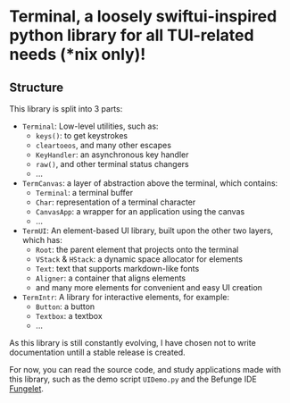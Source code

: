 # Terminal, a loosely swiftui-inspired python library for all TUI-related needs (\*nix only)!
## Structure

This library is split into 3 parts:
- `Terminal`: Low-level utilities, such as:
	- `keys()`: to get keystrokes
	- `cleartoeos`, and many other escapes
	- `KeyHandler`: an asynchronous key handler
	- `raw()`, and other terminal status changers
	- ...
- `TermCanvas`: a layer of abstraction above the terminal, which contains:
	- `Terminal`: a terminal buffer
	- `Char`: representation of a terminal character
	- `CanvasApp`: a wrapper for an application using the canvas
	- ...
- `TermUI`: An element-based UI library, built upon the other two layers, which has: 
	- `Root`: the parent element that projects onto the terminal
	- `VStack` & `HStack`: a dynamic space allocator for elements
	- `Text`: text that supports markdown-like fonts
	- `Aligner`: a container that aligns elements
	- and many more elements for convenient and easy UI creation
- `TermIntr`: A library for interactive elements, for example:
	- `Button`: a button
	- `Textbox`: a textbox
	- ...

As this library is still constantly evolving, I have chosen not to write documentation untill a stable release is created.

For now, you can read the source code, and study applications made with this library, such as the demo script `UIDemo.py` and the Befunge IDE [Fungelet](https://github.com/lomnom/Fungelet).